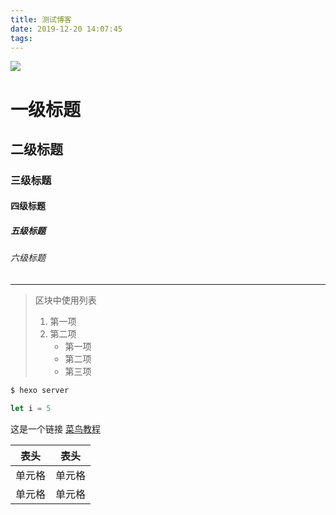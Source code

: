 ```yaml
---
title: 测试博客
date: 2019-12-20 14:07:45
tags:
---
```

<img src="https://goss.veer.com/creative/vcg/veer/800water/veer-151332718.jpg">
<!--more-->

# 一级标题
## 二级标题
### 三级标题
#### 四级标题
##### 五级标题
###### 六级标题
***
> 区块中使用列表
> 1. 第一项
> 2. 第二项
>     + 第一项
>     + 第二项
>     + 第三项

``` bash
$ hexo server
```
``` javascript
let i = 5
```
这是一个链接 [菜鸟教程](https://www.runoob.com)

|  表头   | 表头  |
|  ----  | ----  |
| 单元格  | 单元格 |
| 单元格  | 单元格 |